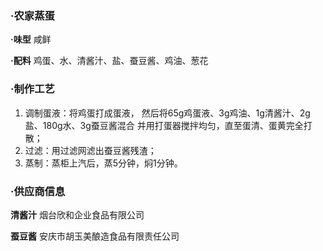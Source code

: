 ### ·农家蒸蛋

 **·味型** 
咸鲜

 **·配料** 
鸡蛋、水、清酱汁、盐、蚕豆酱、鸡油、葱花

### ·制作工艺 

1. 调制蛋液：将鸡蛋打成蛋液，
然后将65g鸡蛋液、3g鸡油、1g清酱汁、2g盐、180g水、3g蚕豆酱混合
并用打蛋器搅拌均匀，直至蛋清、蛋黄完全打散；
2. 过滤：用过滤网滤出蚕豆酱残渣；
3. 蒸制：蒸柜上汽后，蒸5分钟，焖1分钟。


### ·供应商信息

 **清酱汁** 
烟台欣和企业食品有限公司

 **蚕豆酱** 
安庆市胡玉美酿造食品有限责任公司
